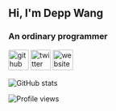 ## Hi, I'm Depp Wang
### An ordinary programmer

[<img src='https://cdn.jsdelivr.net/npm/simple-icons@3.0.1/icons/github.svg' alt='github' height='40'>](https://github.com/deppwang)  [<img src='https://cdn.jsdelivr.net/npm/simple-icons@3.0.1/icons/twitter.svg' alt='twitter' height='40'>](https://twitter.com/deppwang1)  [<img src='https://cdn.jsdelivr.net/npm/simple-icons@3.0.1/icons/icloud.svg' alt='website' height='40'>](https://depp.wang)

![GitHub stats](https://github-readme-stats.vercel.app/api?username=deppwang&show_icons=true)

![Profile views](https://gpvc.arturio.dev/deppwang)
